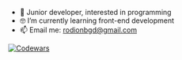 - 👋 Junior developer, interested in programming
- 🤓 I’m currently learning front-end development
- 📫 Email me: rodionbgd@gmail.com

[![Codewars](https://www.codewars.com/users/Rodionbgd/badges/micro)](https://www.codewars.com/users/Rodionbgd)
